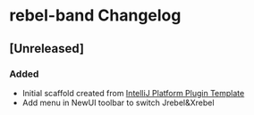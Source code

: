 <!-- Keep a Changelog guide -> https://keepachangelog.com -->

# rebel-band Changelog

## [Unreleased]
### Added
- Initial scaffold created from [IntelliJ Platform Plugin Template](https://github.com/JetBrains/intellij-platform-plugin-template)
- Add menu in NewUI toolbar to switch Jrebel&Xrebel
